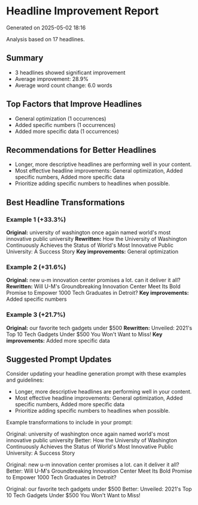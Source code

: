 # Headline Improvement Report
Generated on 2025-05-02 18:16

Analysis based on 17 headlines.

## Summary
- 3 headlines showed significant improvement
- Average improvement: 28.9%
- Average word count change: 6.0 words

## Top Factors that Improve Headlines
- General optimization (1 occurrences)
- Added specific numbers (1 occurrences)
- Added more specific data (1 occurrences)

## Recommendations for Better Headlines
- Longer, more descriptive headlines are performing well in your content.
- Most effective headline improvements: General optimization, Added specific numbers, Added more specific data
- Prioritize adding specific numbers to headlines when possible.

## Best Headline Transformations

### Example 1 (+33.3%)
**Original:** university of washington once again named world's most innovative public university
**Rewritten:** How the University of Washington Continuously Achieves the Status of World's Most Innovative Public University: A Success Story
**Key improvements:** General optimization

### Example 2 (+31.6%)
**Original:** new u-m innovation center promises a lot. can it deliver it all?
**Rewritten:** Will U-M's Groundbreaking Innovation Center Meet Its Bold Promise to Empower 1000 Tech Graduates in Detroit?
**Key improvements:** Added specific numbers

### Example 3 (+21.7%)
**Original:** our favorite tech gadgets under $500
**Rewritten:** Unveiled: 2021's Top 10 Tech Gadgets Under $500 You Won't Want to Miss!
**Key improvements:** Added more specific data

## Suggested Prompt Updates
Consider updating your headline generation prompt with these examples and guidelines:
- Longer, more descriptive headlines are performing well in your content.
- Most effective headline improvements: General optimization, Added specific numbers, Added more specific data
- Prioritize adding specific numbers to headlines when possible.

Example transformations to include in your prompt:

Original: university of washington once again named world's most innovative public university
Better: How the University of Washington Continuously Achieves the Status of World's Most Innovative Public University: A Success Story

Original: new u-m innovation center promises a lot. can it deliver it all?
Better: Will U-M's Groundbreaking Innovation Center Meet Its Bold Promise to Empower 1000 Tech Graduates in Detroit?

Original: our favorite tech gadgets under $500
Better: Unveiled: 2021's Top 10 Tech Gadgets Under $500 You Won't Want to Miss!